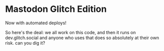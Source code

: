 Mastodon Glitch Edition
========
Now with automated deploys!

So here's the deal: we all work on this code, and then it runs on dev.glitch.social and anyone who uses that does so absolutely at their own risk. can you dig it?
